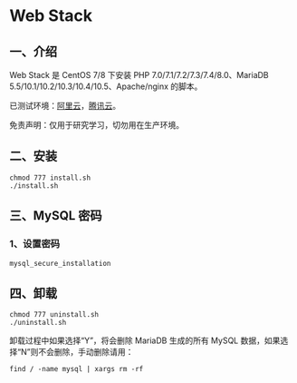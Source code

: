 # Web Stack

## 一、介绍

Web Stack 是 CentOS 7/8 下安装 PHP 7.0/7.1/7.2/7.3/7.4/8.0、MariaDB 5.5/10.1/10.2/10.3/10.4/10.5、Apache/nginx 的脚本。

已测试环境：[阿里云](http://t.cn/A6qqokcl)，[腾讯云](https://url.cn/5u5pGTn)。

免责声明：仅用于研究学习，切勿用在生产环境。

## 二、安装

```Shell
chmod 777 install.sh
./install.sh
```

## 三、MySQL 密码

### 1、设置密码

```Shell
mysql_secure_installation
```

## 四、卸载

```Shell
chmod 777 uninstall.sh
./uninstall.sh
```

卸载过程中如果选择“Y”，将会删除 MariaDB 生成的所有 MySQL 数据，如果选择“N”则不会删除，手动删除请用：

```Shell
find / -name mysql | xargs rm -rf
```
